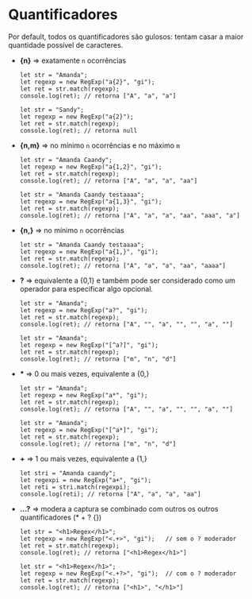 # Quantificadores

Por default, todos os quantificadores são gulosos: tentam casar a maior quantidade possível de caracteres.

- **{n}** => exatamente `n` ocorrências

	  let str = "Amanda";
      let regexp = new RegExp("a{2}", "gi");
	  let ret = str.match(regexp);
	  console.log(ret); // retorna ["A", "a", "a"]

	  let str = "Sandy";
	  let regexp = new RegExp("a{2}");
	  let ret = str.match(regexp);
	  console.log(ret); // retorna null

- **{n,m}** => no mínimo `n` ocorrências e no máximo `m`

      let str = "Amanda Caandy";
	  let regexp = new RegExp("a{1,2}", "gi");
	  let ret = str.match(regexp);
	  console.log(ret); // retorna ["A", "a", "a", "aa"]

	  let str = "Amanda Caandy testaaaa";
	  let regexp = new RegExp("a{1,3}", "gi");
	  let ret = str.match(regexp);
	  console.log(ret); // retorna ["A", "a", "a", "aa", "aaa", "a"]	

- **{n,}** => no mínimo `n` ocorrências

	  let str = "Amanda Caandy testaaaa";
	  let regexp = new RegExp("a{1,}", "gi");
	  let ret = str.match(regexp);
	  console.log(ret); // retorna ["A", "a", "a", "aa", "aaaa"]

- **?** => equivalente a {0,1} e também pode ser considerado como um operador para especificar algo opcional.

      let str = "Amanda";
	  let regexp = new RegExp("a?", "gi");
	  let ret = str.match(regexp);
	  console.log(ret); // retorna ["A", "", "a", "", "", "a", ""]
      
      let str = "Amanda";
      let regexp = new RegExp("[^a?]", "gi");
      let ret = str.match(regexp);
      console.log(ret); // retorna ["m", "n", "d"]

- <b>*</b> => 0 ou mais vezes, equivalente a {0,}
        
      let str = "Amanda";
	  let regexp = new RegExp("a*", "gi");
	  let ret = str.match(regexp);
	  console.log(ret); // retorna ["A", "", "a", "", "", "a", ""]  
        
      let str = "Amanda";
      let regexp = new RegExp("[^a*]", "gi");
      let ret = str.match(regexp);
      console.log(ret); // retorna ["m", "n", "d"]

- **+** => 1 ou mais vezes, equivalente a {1,}

      let stri = "Amanda caandy";
      let regexpi = new RegExp("a+", "gi");
      let reti = stri.match(regexpi);
      console.log(reti); // retorna ["A", "a", "a", "aa"]
      
- **...?** => modera a captura se combinado com outros os outros quantificadores (* + ? {})

      let str = "<h1>Regex</h1>";
      let regexp = new RegExp("<.+>", "gi");   // sem o ? moderador
      let ret = str.match(regexp);
      console.log(ret); // retorna ["<h1>Regex</h1>"]
      
      let str = "<h1>Regex</h1>";
      let regexp = new RegExp("<.+?>", "gi");  // com o ? moderador
      let ret = str.match(regexp);
      console.log(ret); // retorna ["<h1>", "</h1>"]

